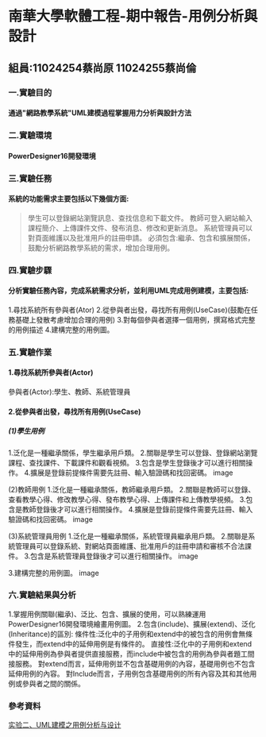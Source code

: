 # 南華大學軟體工程-期中報告-用例分析與設計
## 組員:11024254蔡尚原 11024255蔡尚倫
### 一.實驗目的
#### 通過"網路教學系統"UML建模過程掌握用力分析與設計方法
### 二.實驗環境
#### PowerDesigner16開發環境
### 三.實驗任務
#### 系統的功能需求主要包括以下幾個方面:
> 學生可以登錄網站瀏覽訊息、查找信息和下載文件。
> 教師可登入網站輸入課程簡介、上傳課件文件、發布消息、修改和更新消息。
> 系統管理員可以對頁面維護以及批准用戶的註冊申請。
> 必須包含:繼承、包含和擴展關係，鼓勵分析網路教學系統的需求，增加合理用例。
### 四.實驗步驟
#### 分析實驗任務內容，完成系統需求分析，並利用UML完成用例建模，主要包括:
1.尋找系統所有參與者(Ator)
2.從參與者出發，尋找所有用例(UseCase)(鼓勵在任務基礎上發散考慮增加合理的用例)
3.對每個參與者選擇一個用例，撰寫格式完整的用例描述
4.建構完整的用例圖。
### 五.實驗作業
#### 1.尋找系統所參與者(Actor)
參與者(Actor):學生、教師、系統管理員
#### 2.從參與者出發，尋找所有用例(UseCase)
##### (1)學生用例
1.泛化是一種繼承關係，學生繼承用戶類。
2.關聯是學生可以登錄、登錄網站瀏覽課程、查找課件、下載課件和觀看視頻。
3.包含是學生登錄後才可以進行相關操作。
4.擴展是登錄前提條件需要先註冊、輸入驗證碼和找回密碼。
image

(2)教師用例
1.泛化是一種繼承關係，教師繼承用戶類。
2.關聯是教師可以登錄、查看教學心得、修改教學心得、發布教學心得、上傳課件和上傳教學視頻。
3.包含是教師登錄後才可以進行相關操作。
4.擴展是登錄前提條件需要先註冊、輸入驗證碼和找回密碼。
image

(3)系統管理員用例
1.泛化是一種繼承關係，系統管理員繼承用戶類。
2.關聯是系統管理員可以登錄系統、對網站頁面維護、批准用戶的註冊申請和審核不合法課件。
3.包含是系統管理員登錄後才可以進行相關操作。
image

3.建構完整的用例圖。
image

### 六.實驗結果與分析
1.掌握用例關聯(繼承)、泛比、包含、擴展的使用，可以熟練運用PowerDesigner16開發環境繪畫用例圖。
2.包含(include)、擴展(extend)、泛化(Inheritance)的區別:
條件性:泛化中的子用例和extend中的被包含的用例會無條件發生，而extend中的延伸用例是有條件的。
直接性:泛化中的子用例和extend中的延伸用例為參與者提供直接服務，而include中被包含的用例為參與者題工間接服務。
對extend而言，延伸用例並不包含基礎用例的內容，基礎用例也不包含延伸用例的內容。
對Include而言，子用例包含基礎用例的所有內容及其和其他用例或參與者之間的關係。
### 參考資料
[实验二、UML建模之用例分析与设计](https://liush.blog.csdn.net/article/details/123818285?spm=1001.2101.3001.6650.10&utm_medium=distribute.pc_relevant.none-task-blog-2%7Edefault%7EBlogCommendFromBaidu%7ERate-10-123818285-blog-124869427.235%5Ev43%5Econtrol&depth_1-utm_source=distribute.pc_relevant.none-task-blog-2%7Edefault%7EBlogCommendFromBaidu%7ERate-10-123818285-blog-124869427.235%5Ev43%5Econtrol&utm_relevant_index=19)

